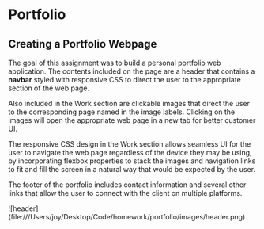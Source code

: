 # Portfolio 

## Creating a Portfolio Webpage

The goal of this assignment was to build a personal portfolio web application. The contents included on the page are a header that contains a **navbar** styled with responsive CSS to direct the user to the appropriate section of the web page. 

Also included in the Work section are clickable images that direct the user to the corresponding page named in the image labels. Clicking on the images will open the appropriate web page in a new tab for better customer UI. 

The responsive CSS design in the Work section allows seamless UI for the user to navigate the web page regardless of the device they may be using, by incorporating flexbox properties to stack the images and navigation links to fit and fill the screen in a natural  way that would be expected by the user.

The footer of the portfolio includes contact information and several other links that allow the user to connect with the client on multiple platforms. 

![header] (file:///Users/joy/Desktop/Code/homework/portfolio/images/header.png)